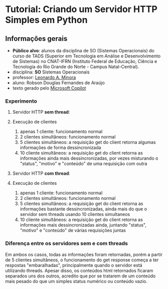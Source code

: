 # Tutorial: Criando um Servidor HTTP Simples em Python

## Informações gerais
- **Público alvo**: alunos da disciplina de SO (Sistemas Operacionais) do curso de TADS (Superior em Tecnologia em Análise e Desenvolvimento de Sistemas) no CNAT-IFRN (Instituto Federal de Educação, Ciência e Tecnologia do Rio Grande do Norte - Campus Natal-Central).
- disciplina: **SO** Sistemas Operacionais
- professor: [Leonardo A. Minora](https://github.com/leonardo-minora)
- aluno: Robson Douglas Fernandes de Araújo
- texto gerado pelo [Microsoft Copilot](https://copilot.microsoft.com/)


### Experimento
1. Servidor HTTP **sem thread**:
2. Execução de clientes
   1. apenas 1 cliente: funcionamento normal
   2. 2 clientes simultâneos: funcionamento normal
   3. 5 clientes simultâneos: a requisição get do client retorna algumas informações de forma dessincronizada
   4. 10 cliente simultâneos: a requisição get do client retorna as informações ainda mais dessincronizadas, por vezes misturando o "status", "motivo" e "conteúdo" de uma requisição com outra


1. Servidor HTTP **com thread**:
2. Execução de clientes
   1. apenas 1 cliente: funcionamento normal
   2. 2 clientes simultâneos: funcionamento normal
   3. 5 clientes simultâneos: a requisição get do client retorna as informações bastante dessincronizadas, ainda mais do que o servidor sem threads usando 10 clientes simultaneos
   4. 10 cliente simultâneos: a requisição get do client retorna as informações mais dessincronizadas ainda, juntando "status", "motivo" e "conteúdo" de várias requisições juntas

### Diferença entre os servidores **sem** e **com** threads
Em ambos os casos, todas as informações foram retornadas, porém a partir de 5 clientes simultâneos, o funcionamento do get response começa a ter respostas "embaralhadas", principalmente quando o servidor está utilizando threads. Apesar disso, os conteúdos html retornados
ficaram separados uns dos outros, acredito que por se tratarem de um conteúdo mais pesado do que um simples status numérico ou conteúdo vazio.

